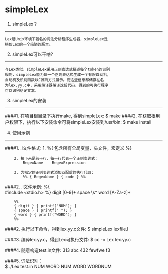 simpleLex
=========
1. simpleLex？
-------------------------
    Lex是Unix环境下著名的词法分析程序生成器，simpleLex是
    模仿Lex的一个简陋的版本。
    
2. simpleLex可以干啥?
-------------------------
    与Lex类似，simpleLex采用正则表达式描述每个token的识别  
    规则，simpleLex能为每一个正则表达式生成一个有限自动机， 
    自动机及识别函数以C源码方式展示。而这些信息都储存在名  
    为lex.yy.c中，采用编译器编译这份代码，得到的可执行程序  
    可以识别给定文本。

3. simpleLex的安装
-------------------------
####1. 在项目根目录下执行make, 得到simpleLex: 
        $ make 
####2. 在获取根用户权限下，执行以下安装命令可将simpleLex安装到/usr/bin: 
        $ make install

4. 使用示例
---------------------------------- 
####1. .l文件格式: 
        1. %{ 包含所有全局变量，头文件，宏定义 %} 

        2. 接下来是若干行，每一行代表一个正则表达式: 
            RegexName    RegexExpression 

        3. 为指定的正则表达式添加匹配后的执行代码: 
            %% { RegexName } { code } %%


####2. .l文件示例:
        %{  
            #include <stdio.h> 
        %} 
        digit   [0-9]+ 
        space   \s* 
        word    [A-Za-z]+ 
 
        %% 
        { digit } { printf("NUM"); } 
        { space } { printf(" "); } 
        { word } { printf("WORD"); } 
        %% 

####2. 执行以下命令，得到lex.yy.c文件: 
            $ simpleLex lexfile.l 

####3. 编译lex.yy.c，得到Lex可执行文件: 
            $ cc -o Lex lex.yy.c 

####4. 随意构造test.in文件: 
            313 abc 432  fewfwe f3 

####5. 词法识别：  
            $ ./Lex test.in 
            NUM WORD NUM WORD WORDNUM 

